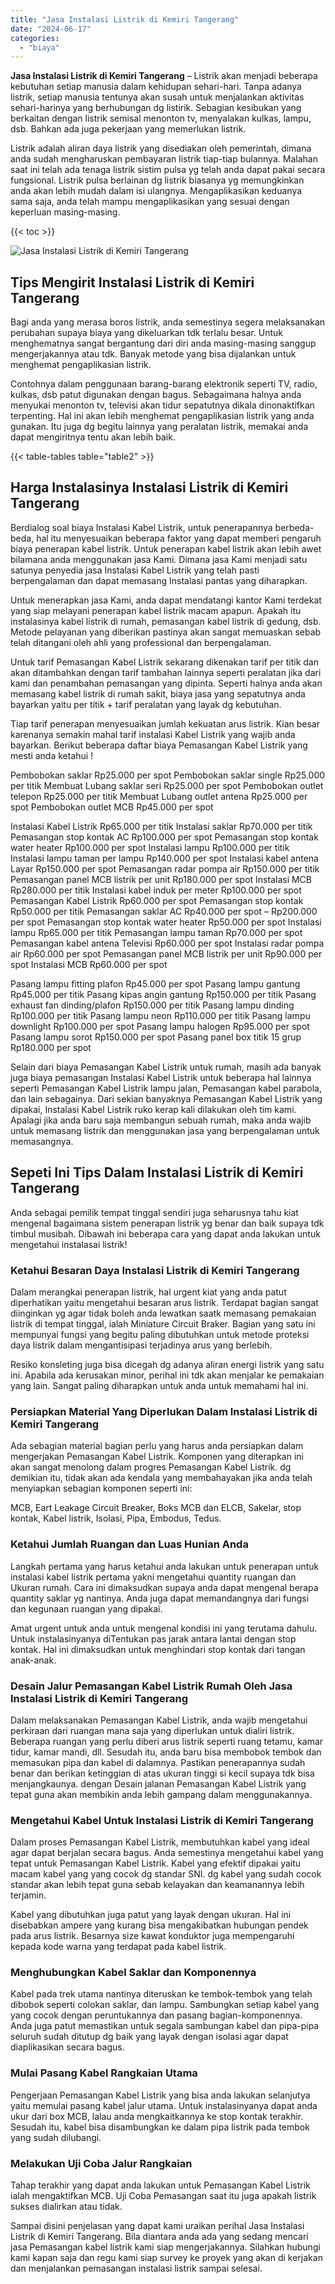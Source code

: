 ```yaml
---
title: "Jasa Instalasi Listrik di Kemiri Tangerang"
date: "2024-06-17"
categories: 
  - "biaya"
---
```


**Jasa Instalasi Listrik di Kemiri Tangerang** – Listrik akan menjadi beberapa kebutuhan setiap manusia dalam kehidupan sehari-hari. Tanpa adanya listrik, setiap manusia tentunya akan susah untuk menjalankan aktivitas sehari-harinya yang berhubungan dg listirik. Sebagian kesibukan yang berkaitan dengan listrik semisal menonton tv, menyalakan kulkas, lampu, dsb. Bahkan ada juga pekerjaan yang memerlukan listrik.

Listrik adalah aliran daya listrik yang disediakan oleh pemerintah, dimana anda sudah mengharuskan pembayaran listrik tiap-tiap bulannya. Malahan saat ini telah ada tenaga listrik sistim pulsa yg telah anda dapat pakai secara fungsional. Listrik pulsa berlainan dg listrik biasanya yg memungkinkan anda akan lebih mudah dalam isi ulangnya. Mengaplikasikan keduanya sama saja, anda telah mampu mengaplikasikan yang sesuai dengan keperluan masing-masing.

{{< toc >}}

![Jasa Instalasi Listrik di Kemiri Tangerang](/images/instalasi-listrik-murah10.png)

## Tips Mengirit Instalasi Listrik di Kemiri Tangerang

Bagi anda yang merasa boros listrik, anda semestinya segera melaksanakan perubahan supaya biaya yang dikeluarkan tdk terlalu besar. Untuk menghematnya sangat bergantung dari diri anda masing-masing sanggup mengerjakannya atau tdk. Banyak metode yang bisa dijalankan untuk menghemat pengaplikasian listrik.

Contohnya dalam penggunaan barang-barang elektronik seperti TV, radio, kulkas, dsb patut digunakan dengan bagus. Sebagaimana halnya anda menyukai menonton tv, televisi akan tidur sepatutnya dikala dinonaktifkan terpenting. Hal ini akan lebih menghemat pengaplikasian listrik yang anda gunakan. Itu juga dg begitu lainnya yang peralatan listrik, memakai anda dapat mengiritnya tentu akan lebih baik.

{{< table-tables table="table2" >}}

## Harga Instalasinya Instalasi Listrik di Kemiri Tangerang

Berdialog soal biaya Instalasi Kabel Listrik, untuk penerapannya berbeda-beda, hal itu menyesuaikan beberapa faktor yang dapat memberi pengaruh biaya penerapan kabel listrik. Untuk penerapan kabel listrik akan lebih awet bilamana anda menggunakan jasa Kami. Dimana jasa Kami menjadi satu satunya penyedia jasa Instalasi Kabel Listrik yang telah pasti berpengalaman dan dapat memasang Instalasi pantas yang diharapkan.

Untuk menerapkan jasa Kami, anda dapat mendatangi kantor Kami terdekat yang siap melayani penerapan kabel listrik macam apapun. Apakah itu instalasinya kabel listrik di rumah, pemasangan kabel listrik di gedung, dsb. Metode pelayanan yang diberikan pastinya akan sangat memuaskan sebab telah ditangani oleh ahli yang professional dan berpengalaman.

Untuk tarif Pemasangan Kabel Listrik sekarang dikenakan tarif per titik dan akan ditambahkan dengan tarif tambahan lainnya seperti peralatan jika dari kami dan penambahan pemasangan yang dipinta. Seperti halnya anda akan memasang kabel listrik di rumah sakit, biaya jasa yang sepatutnya anda bayarkan yaitu per titik + tarif peralatan yang layak dg kebutuhan.

Tiap tarif penerapan menyesuaikan jumlah kekuatan arus listrik. Kian besar karenanya semakin mahal tarif instalasi Kabel Listrik yang wajib anda bayarkan. Berikut beberapa daftar biaya Pemasangan Kabel Listrik yang mesti anda ketahui !

Pembobokan saklar Rp25.000 per spot Pembobokan saklar single Rp25.000 per titik Membuat Lubang saklar seri Rp25.000 per spot Pembobokan outlet telepon Rp25.000 per titik Membuat Lubang outlet antena Rp25.000 per spot Pembobokan outlet MCB Rp45.000 per spot

Instalasi Kabel Listrik Rp65.000 per titik Instalasi saklar Rp70.000 per titik Pemasangan stop kontak AC Rp100.000 per spot Pemasangan stop kontak water heater Rp100.000 per spot Instalasi lampu Rp100.000 per titik Instalasi lampu taman per lampu Rp140.000 per spot Instalasi kabel antena Layar Rp150.000 per spot Pemasangan radar pompa air Rp150.000 per titik Pemasangan panel MCB listrik per unit Rp180.000 per spot Instalasi MCB Rp280.000 per titik Instalasi kabel induk per meter Rp100.000 per spot Pemasangan Kabel Listrik Rp60.000 per spot Pemasangan stop kontak Rp50.000 per titik Pemasangan saklar AC Rp40.000 per spot – Rp200.000 per spot Pemasangan stop kontak water heater Rp50.000 per spot Instalasi lampu Rp65.000 per titik Pemasangan lampu taman Rp70.000 per spot Pemasangan kabel antena Televisi Rp60.000 per spot Instalasi radar pompa air Rp60.000 per spot Pemasangan panel MCB listrik per unit Rp90.000 per spot Instalasi MCB Rp60.000 per spot

Pasang lampu fitting plafon Rp45.000 per spot Pasang lampu gantung Rp45.000 per titik Pasang kipas angin gantung Rp150.000 per titik Pasang exhaust fan dinding/plafon Rp150.000 per titik Pasang lampu dinding Rp100.000 per titik Pasang lampu neon Rp110.000 per titik Pasang lampu downlight Rp100.000 per spot Pasang lampu halogen Rp95.000 per spot Pasang lampu sorot Rp150.000 per spot Pasang panel box titik 15 grup Rp180.000 per spot

Selain dari biaya Pemasangan Kabel Listrik untuk rumah, masih ada banyak juga biaya pemasangan Instalasi Kabel Listrik untuk beberapa hal lainnya seperti Pemasangan Kabel Listrik lampu jalan, Pemasangan kabel parabola, dan lain sebagainya. Dari sekian banyaknya Pemasangan Kabel Listrik yang dipakai, Instalasi Kabel Listrik ruko kerap kali dilakukan oleh tim kami. Apalagi jika anda baru saja membangun sebuah rumah, maka anda wajib untuk memasang listrik dan menggunakan jasa yang berpengalaman untuk memasangnya.

## Sepeti Ini Tips Dalam Instalasi Listrik di Kemiri Tangerang


Anda sebagai pemilik tempat tinggal sendiri juga seharusnya tahu kiat mengenal bagaimana sistem penerapan listrik yg benar dan baik supaya tdk timbul musibah. Dibawah ini beberapa cara yang dapat anda lakukan untuk mengetahui instalasai listrik!

### Ketahui Besaran Daya Instalasi Listrik di Kemiri Tangerang

Dalam merangkai penerapan listrik, hal urgent kiat yang anda patut diperhatikan yaitu mengetahui besaran arus listrik. Terdapat bagian sangat diinginkan yg agar tidak boleh anda lewatkan saatk memasang pemakaian listrik di tempat tinggal, ialah Miniature Circuit Braker. Bagian yang satu ini mempunyai fungsi yang begitu paling dibutuhkan untuk metode proteksi daya listrik dalam mengantisipasi terjadinya arus yang berlebih.

Resiko konsleting juga bisa dicegah dg adanya aliran energi listrik yang satu ini. Apabila ada kerusakan minor, perihal ini tdk akan menjalar ke pemakaian yang lain. Sangat paling diharapkan untuk anda untuk memahami hal ini.

### Persiapkan Material Yang Diperlukan Dalam Instalasi Listrik di Kemiri Tangerang

Ada sebagian material bagian perlu yang harus anda persiapkan dalam mengerjakan Pemasangan Kabel Listrik. Komponen yang diterapkan ini akan sangat menolong dalam progres Pemasangan Kabel Listrik. dg demikian itu, tidak akan ada kendala yang membahayakan jika anda telah menyiapkan sebagian komponen seperti ini:

MCB, Eart Leakage Circuit Breaker, Boks MCB dan ELCB, Sakelar, stop kontak, Kabel listrik, Isolasi, Pipa, Embodus, Tedus.

### Ketahui Jumlah Ruangan dan Luas Hunian Anda

Langkah pertama yang harus ketahui anda lakukan untuk penerapan untuk instalasi kabel listrik pertama yakni mengetahui quantity ruangan dan Ukuran rumah. Cara ini dimaksudkan supaya anda dapat mengenal berapa quantity saklar yg nantinya. Anda juga dapat memandangnya dari fungsi dan kegunaan ruangan yang dipakai.

Amat urgent untuk anda untuk mengenal kondisi ini yang terutama dahulu. Untuk instalasinyanya diTentukan pas jarak antara lantai dengan stop kontak. Hal ini dimaksudkan untuk menghindari stop kontak dari tangan anak-anak.

### Desain Jalur Pemasangan Kabel Listrik Rumah Oleh Jasa Instalasi Listrik di Kemiri Tangerang

Dalam melaksanakan Pemasangan Kabel Listrik, anda wajib mengetahui perkiraan dari ruangan mana saja yang diperlukan untuk dialiri listrik. Beberapa ruangan yang perlu diberi arus listrik seperti ruang tetamu, kamar tidur, kamar mandi, dll. Sesudah itu, anda baru bisa membobok tembok dan memasukan pipa dan kabel di dalamnya. Pastikan penerapannya sudah benar dan berikan ketinggian di atas ukuran tinggi si kecil supaya tdk bisa menjangkaunya. dengan Desain jalanan Pemasangan Kabel Listrik yang tepat guna akan membikin anda lebih gampang dalam menggunakannya.

### Mengetahui Kabel Untuk Instalasi Listrik di Kemiri Tangerang

Dalam proses Pemasangan Kabel Listrik, membutuhkan kabel yang ideal agar dapat berjalan secara bagus. Anda semestinya mengetahui kabel yang tepat untuk Pemasangan Kabel Listrik. Kabel yang efektif dipakai yaitu macam kabel yang yang cocok dg standar SNI. dg kabel yang sudah cocok standar akan lebih tepat guna sebab kelayakan dan keamanannya lebih terjamin.

Kabel yang dibutuhkan juga patut yang layak dengan ukuran. Hal ini disebabkan ampere yang kurang bisa mengakibatkan hubungan pendek pada arus listrik. Besarnya size kawat konduktor juga mempengaruhi kepada kode warna yang terdapat pada kabel listrik.

### Menghubungkan Kabel Saklar dan Komponennya

Kabel pada trek utama nantinya diteruskan ke tembok-tembok yang telah dibobok seperti colokan saklar, dan lampu. Sambungkan setiap kabel yang yang cocok dengan peruntukannya dan pasang bagian-komponennya. Anda juga patut memastikan untuk segala sambungan kabel dan pipa-pipa seluruh sudah ditutup dg baik yang layak dengan isolasi agar dapat diaplikasikan secara bagus.

### Mulai Pasang Kabel Rangkaian Utama

Pengerjaan Pemasangan Kabel Listrik yang bisa anda lakukan selanjutya yaitu memulai pasang kabel jalur utama. Untuk instalasinyanya dapat anda ukur dari box MCB, lalau anda mengkaitkannya ke stop kontak terakhir. Sesudah itu, kabel bisa disambungkan ke dalam pipa listrik pada tembok yang sudah dilubangi.

### Melakukan Uji Coba Jalur Rangkaian

Tahap terakhir yang dapat anda lakukan untuk Pemasangan Kabel Listrik ialah mengaktifkan MCB. Uji Coba Pemasangan saat itu juga apakah listrik sukses dialirkan atau tidak.

Sampai disini penjelasan yang dapat kami uraikan perihal Jasa Instalasi Listrik di Kemiri Tangerang. Bila diantara anda ada yang sedang mencari jasa Pemasangan kabel listrik kami siap mengerjakannya. Silahkan hubungi kami kapan saja dan regu kami siap survey ke proyek yang akan di kerjakan dan menjalankan pemasangan instalasi listrik sampai selesai.

